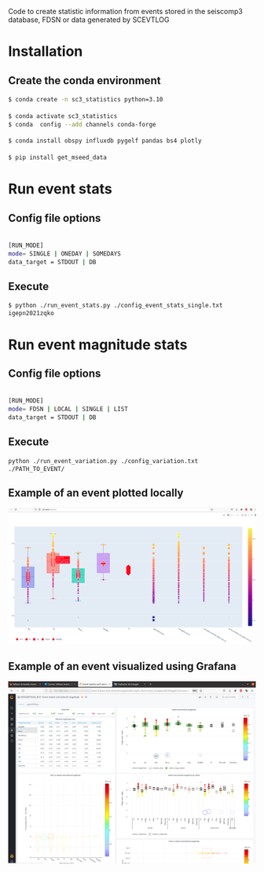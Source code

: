 Code to create statistic information from events stored in the seiscomp3 database, FDSN or data generated by SCEVTLOG

# Installation
## Create the conda environment

``` bash
$ conda create -n sc3_statistics python=3.10

$ conda activate sc3_statistics
$ conda  config --add channels conda-forge

$ conda install obspy influxdb pygelf pandas bs4 plotly

$ pip install get_mseed_data

```

# Run event stats

## Config file options

``` bash

[RUN_MODE]
mode= SINGLE | ONEDAY | SOMEDAYS
data_target = STDOUT | DB 

```

## Execute 
```
$ python ./run_event_stats.py ./config_event_stats_single.txt igepn2021zqko

```

# Run event magnitude stats

## Config file options

``` bash

[RUN_MODE]
mode= FDSN | LOCAL | SINGLE | LIST 
data_target = STDOUT | DB 

```
## Execute 
```
python ./run_event_variation.py ./config_variation.txt ./PATH_TO_EVENT/
```

## Example of an event plotted locally 
![example of an event plotted locally ](./images/plotly_local.png)


## Example of an event visualized using Grafana

![example of an event plotted locally ](./images/grafana_dashboard.png)



